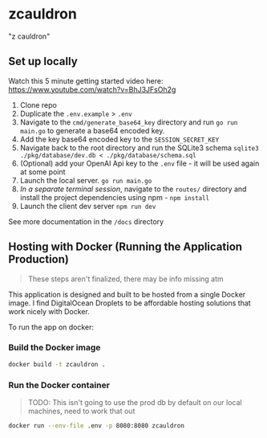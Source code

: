 # zcauldron

"z cauldron"

## Set up locally

Watch this 5 minute getting started video here: https://www.youtube.com/watch?v=BhJ3JFsOh2g

1. Clone repo
2. Duplicate the `.env.example` > `.env`
3. Navigate to the `cmd/generate_base64_key` directory and run `go run main.go` to generate a base64 encoded key.
4. Add the key base64 encoded key to the `SESSION_SECRET_KEY`
5. Navigate back to the root directory and run the SQLite3 schema `sqlite3 ./pkg/database/dev.db < ./pkg/database/schema.sql`
6. (Optional) add your OpenAI Api key to the `.env` file - it will be used again at some point
7. Launch the local server. `go run main.go`
8. _In a separate terminal session_, navigate to the `routes/` directory and install the project dependencies using npm - `npm install`
9. Launch the client dev server `npm run dev`

See more documentation in the `/docs` directory

## Hosting with Docker (Running the Application Production)

> These steps aren't finalized, there may be info missing atm

This application is designed and built to be hosted from a single Docker image. I find DigitalOcean Droplets to be affordable hosting solutions that work nicely with Docker.

To run the app on docker:

### Build the Docker image

```sh
docker build -t zcauldron .
```

### Run the Docker container

> TODO: This isn't going to use the prod db by default on our local machines, need to work that out

```sh
docker run --env-file .env -p 8080:8080 zcauldron
```
